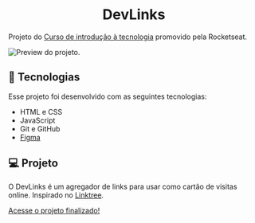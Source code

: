 <h1 align="center"> DevLinks </h1>

Projeto do [Curso de introdução à tecnologia](https://www.google.com/aclk?sa=l&ai=DChcSEwjNjIWy2KGBAxVjQUgAHVbEBCoYABABGgJjZQ&gclid=EAIaIQobChMIzYyFstihgQMVY0FIAB1WxAQqEAAYASABEgIeb_D_BwE&sig=AOD64_2dRLgBe409LxYGl_zfplRfivMUqA&adurl&ved=2ahUKEwjt2ICy2KGBAxVpqpUCHalpDm8QqyQoAHoECAgQCw) promovido pela Rocketseat.

![Preview do projeto.](https://github.com/karinasasaki/linktree/blob/main/.github/preview.png?raw=true)

## 🚀 Tecnologias

Esse projeto foi desenvolvido com as seguintes tecnologias:

- HTML e CSS
- JavaScript
- Git e GitHub
- [Figma](https://www.figma.com/community/file/1187422022288947321)

## 💻 Projeto

O DevLinks é um agregador de links para usar como cartão de visitas online. Inspirado no [Linktree](https://linktr.ee/s/templates/).

[Acesse o projeto finalizado!](https://karinasasaki.github.io/DevLinks/)
